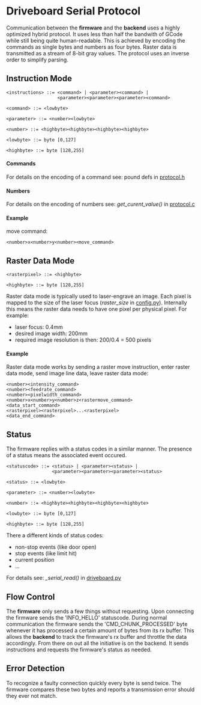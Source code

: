 
Driveboard Serial Protocol
==========================

Communication between the **firmware** and the **backend** uses a highly optimized hybrid protocol. It uses less than half the bandwith of GCode while still being quite human-readable. This is achieved by encoding the commands as single bytes and numbers as four bytes. Raster data is transmitted as a stream of 8-bit gray values. The protocol uses an inverse order to simplify parsing.

Instruction Mode
----------------
```
<instructions> ::= <command> | <parameter><command> |                         
                   <parameter><parameter><parameter><command>

<command> ::= <lowbyte>

<parameter> ::= <number><lowbyte>

<number> ::= <highbyte><highbyte><highbyte><highbyte>

<lowbyte> ::= byte [0,127]

<highbyte> ::= byte [128,255]
```
#### Commands
For details on the encoding of a command see: pound defs in [protocol.h](../firmware/src/protocol.h)

#### Numbers
For details on the encoding of numbers see:
*get_curent_value()* in [protocol.c](../firmware/src/protocol.c)

#### Example
move command:
```
<number>x<number>y<number><move_command>
```

Raster Data Mode
----------------
```
<rasterpixel> ::= <highbyte>

<highbyte> ::= byte [128,255]
```
Raster data mode is typically used to laser-engrave an image. Each pixel is mapped to the size of the laser focus (*raster_size* in [config.py](../backend/config.py)). Internally this means the raster data needs to have one pixel per physical pixel. For example:

- laser focus: 0.4mm
- desired image width: 200mm
- required image resolution is then: 200/0.4 = 500 pixels

#### Example
Raster data mode works by sending a raster move instruction, enter raster data mode, send image line data, leave raster data mode:
```
<number><intensity_command>
<number><feedrate_command>
<number><pixelwidth_command>
<number>x<number>y<number>z<rastermove_command>
<data_start_command>
<rasterpixel><rasterpixel>...<rasterpixel>
<data_end_command>
```


Status
------
The firmware replies with a status codes in a similar manner. The presence of a status means the associated event occured.
```
<statuscode> ::= <status> | <parameter><status> |                         
                 <parameter><parameter><parameter><status>

<status> ::= <lowbyte>

<parameter> ::= <number><lowbyte>

<number> ::= <highbyte><highbyte><highbyte><highbyte>

<lowbyte> ::= byte [0,127]

<highbyte> ::= byte [128,255]
```

There a different kinds of status codes:
- non-stop events (like door open)
- stop events (like limit hit)
- current position
- ...

For details see: *_serial_read()* in [driveboard.py](../backend/driveboard.py)


Flow Control
------------
The **firmware** only sends a few things without requesting. Upon connecting the firmware sends the 'INFO_HELLO' statuscode. During normal communication the firmware sends the 'CMD_CHUNK_PROCESSED' byte whenever it has processed a certain amount of bytes from its rx buffer. This allows the **backend** to track the firmware's rx buffer and throttle the data accordingly. From there on out all the initiative is on the backend. It sends instructions and requests the firmware's status as needed.


Error Detection
---------------
To recognize a faulty connection quickly every byte is send twice. The firmware compares these two bytes and reports a transmission error should they ever not match.
